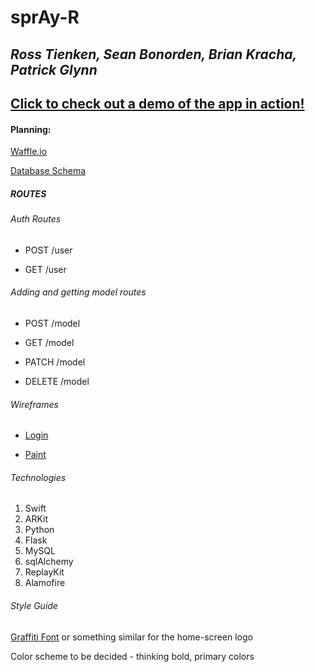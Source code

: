 # **sprAy-R**

## *Ross Tienken, Sean Bonorden, Brian Kracha, Patrick Glynn*

## [Click to check out a demo of the app in action!](https://www.youtube.com/watch?v=Gojiop7vPFY)

#### Planning:

[Waffle.io](https://waffle.io/RossTienken/sprAy-R)

[Database Schema](https://balsamiq.cloud/sxjyx/phz0c/rBBD3)

##### ROUTES

###### Auth Routes

* POST /user

* GET /user



###### Adding and getting model routes

* POST /model

* GET /model

* PATCH /model

* DELETE /model




###### Wireframes

* [Login](https://balsamiq.cloud/sxjyx/pvyfo/r2278)

* [Paint](https://balsamiq.cloud/sxjyx/pvyfo/rD5B6)


###### Technologies
1. Swift
2. ARKit
3. Python
4. Flask
5. MySQL
6. sqlAlchemy
7. ReplayKit
8. Alamofire


###### Style Guide

[Graffiti Font](https://fonts.google.com/specimen/Fruktur) or something similar for the home-screen logo

Color scheme to be decided - thinking bold, primary colors
